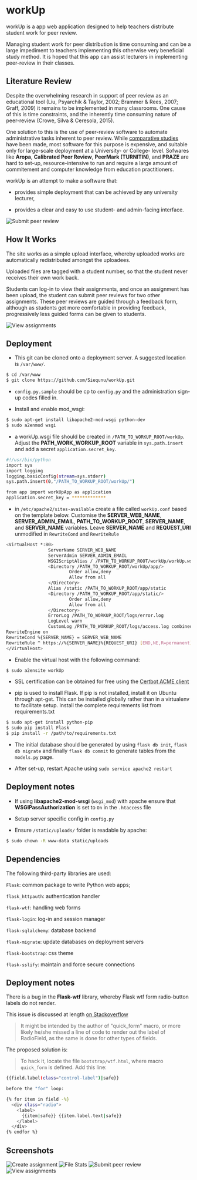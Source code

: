 # workUp
workUp is a app web application designed to help teachers distribute student work for peer review.

Managing student work for peer distribution is time consuming and can be a large impediment to
teachers implementing this otherwise very beneficial study method. It is hoped that this app can
assist lecturers in implementing peer-review in their classes.

## Literature Review

Despite the overwhelming research in support of peer review as an educational tool (Liu, Psyarchik & Taylor, 2002; Brammer & Rees, 2007; Graff, 2009)
it remains to be implemented in many classrooms. One cause of this is time constraints, and the inherently time consuming nature of peer-review (Crowe, Silva & Ceresola, 2015).

One solution to this is the use of peer-review software to automate administrative tasks inherent to peer review. While [comparative studies](https://www.reap.ac.uk/PEER/Software.aspx) have
been made, most software for this purpose is expensive, and suitable only for large-scale deployment at a University- or College- level. Sofwares like **Aropa**, **Calibrated Peer Review**,
**PeerMark (TURNITIN)**, and **PRAZE** are hard to set-up, resource-intensive to run and require a large amount of commitement and computer knowledge from education practitioners.

workUp is an attempt to make a software that:

* provides simple deployment that can be achieved by any university lecturer,

* provides a clear and easy to use student- and admin-facing interface.

![Submit peer review](https://raw.githubusercontent.com/Siequnu/workUp/master/assets/submit_peerreview.png)

## How It Works

The site works as a simple upload interface, whereby uploaded works are automatically
redistributed amongst the uploadees.

Uploaded files are tagged with a student number, so that the student never receives
their own work back.

Students can log-in to view their assignments, and once an assignment has been upload, the student
can submit peer reviews for two other assignments. These peer reviews are guided through a feedback form,
although as students get more comfortable in providing feedback, progressively less guided forms can be
given to students.

![View assignments](https://raw.githubusercontent.com/Siequnu/workUp/master/assets/view_assignments.png)

## Deployment

* This git can be cloned onto a deployment server. A suggested location is `/var/www/`.
```sh
$ cd /var/www
$ git clone https://github.com/Siequnu/workUp.git
```

* `config.py.sample` should be cp to `config.py` and the administration sign-up codes filled in.

* Install and enable mod_wsgi:
```sh
$ sudo apt-get install libapache2-mod-wsgi python-dev
$ sudo a2enmod wsgi 
```

* a workUp.wsgi file should be created in `/PATH_TO_WORKUP_ROOT/workUp`. Adjust the **PATH_WORK_WORKUP_ROOT** variable in `sys.path.insert`
and add a secret `application.secret_key`.

```sh
#!/usr/bin/python
import sys
import logging
logging.basicConfig(stream=sys.stderr)
sys.path.insert(0,"/PATH_TO_WORKUP_ROOT/workUp/")

from app import workUpApp as application
application.secret_key = *************
```

* in `/etc/apache2/sites-available` create a file called `workUp.conf` based on the template below. Customise the
**SERVER_WEB_NAME**, **SERVER_ADMIN_EMAIL**, **PATH_TO_WORKUP_ROOT**, **SERVER_NAME**,
 and **SERVER_NAME** variables. Leave **SERVER_NAME** and **REQUEST_URI** unmodified in
 `RewriteCond` and `RewriteRule`

```sh
<VirtualHost *:80>
                ServerName SERVER_WEB_NAME
                ServerAdmin SERVER_ADMIN_EMAIL
                WSGIScriptAlias / /PATH_TO_WORKUP_ROOT/workUp/workUp.wsgi
                <Directory /PATH_TO_WORKUP_ROOT/workUp/app/>
                        Order allow,deny
                        Allow from all
                </Directory>
                Alias /static /PATH_TO_WORKUP_ROOT/app/static
                <Directory /PATH_TO_WORKUP_ROOT/app/static/>
                        Order allow,deny
                        Allow from all
                </Directory>
                ErrorLog /PATH_TO_WORKUP_ROOT/logs/error.log
                LogLevel warn
                CustomLog /PATH_TO_WORKUP_ROOT/logs/access.log combined
RewriteEngine on
RewriteCond %{SERVER_NAME} = SERVER_WEB_NAME
RewriteRule ^ https://%{SERVER_NAME}%{REQUEST_URI} [END,NE,R=permanent]
</VirtualHost>
```

* Enable the virtual host with the following command:

```sh
$ sudo a2ensite workUp
```

* SSL certification can be obtained for free using the [Certbot ACME client](https://certbot.eff.org)

* pip is used to install Flask. If pip is not installed, install it on Ubuntu through apt-get.
This can be installed globally rather than in a virtualenv to facilitate setup.
Install the complete requirements list from requirements.txt

```sh
$ sudo apt-get install python-pip 
$ sudo pip install Flask 
$ pip install -r /path/to/requirements.txt
```

* The initial database should be generated by using `flask db init`, `flask db migrate` and finally `flask db commit` to generate tables from the `models.py` page.

* After set-up, restart Apache using `sudo service apache2 restart`

## Deployment notes

* If using **libapache2-mod-wsgi** (`wsgi_mod`) with apache ensure that **WSGIPassAuthorization** is set to `On` in the `.htaccess` file

* Setup server specific config in `config.py`

* Ensure `/static/uploads/` folder is readable by apache:

```sh
$ sudo chown -R www-data static/uploads
```


## Dependencies

The following third-party libraries are used:

`Flask`: common package to write Python web apps;

`flask_httpauth`: authentication handler

`flask-wtf`: handling web forms

`flask-login`: log-in and session manager

`flask-sqlalchemy`: database backend

`flask-migrate`: update databases on deployment servers

`flask-bootstrap`: css theme

`flask-sslify`: maintain and force secure connections

## Deployment notes

There is a bug in the **Flask-wtf** library, whereby Flask wtf form radio-button labels do not render.

This issue is discussed at length [on Stackoverflow](https://stackoverflow.com/questions/27705968/flask-wtform-radiofield-label-does-not-render)


>It might be intended by the author of "quick_form" macro, or more likely he/she missed a
>line of code to render out the label of RadioField, as the same is done for other types of fields.

The proposed solution is:

> To hack it, locate the file `bootstrap/wtf.html`, where macro `quick_form` is defined.
> Add this line:

```sh
{{field.label(class="control-label")|safe}}

before the "for" loop:

{% for item in field -%}
  <div class="radio">
    <label>
      {{item|safe}} {{item.label.text|safe}}
    </label>
  </div>
{% endfor %}
```

## Screenshots

![Create assignment](https://raw.githubusercontent.com/Siequnu/workUp/master/assets/create_assignment.png)
![File Stats](https://raw.githubusercontent.com/Siequnu/workUp/master/assets/file_stats.png)
![Submit peer review](https://raw.githubusercontent.com/Siequnu/workUp/master/assets/submit_peerreview.png)
![View assignments](https://raw.githubusercontent.com/Siequnu/workUp/master/assets/view_assignments.png)

